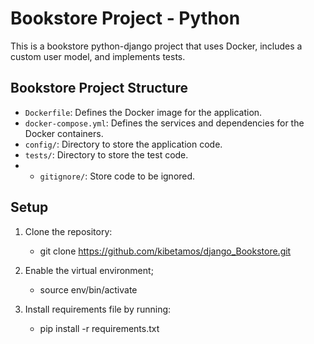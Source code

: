 # Bookstore Project - Python

This is a bookstore python-django project that uses Docker, includes a custom user model, and implements tests.

## Bookstore Project Structure

- `Dockerfile`: Defines the Docker image for the application.
- `docker-compose.yml`: Defines the services and dependencies for the Docker containers.
- `config/`: Directory to store the application code.
- `tests/`: Directory to store the test code.
- - `gitignore/`: Store code to be ignored.

## Setup

1. Clone the repository:
      - git clone https://github.com/kibetamos/django_Bookstore.git

2. Enable the virtual environment;
   
      - source env/bin/activate

3. Install requirements file  by running:
      - pip install -r requirements.txt
   

    
